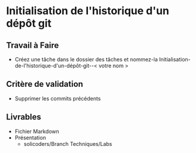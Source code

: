 # Initialisation de l'historique d'un dépôt git

## Travail à Faire

- Créez une tâche dans le dossier des tâches et nommez-la Initialisation-de-l'historique-d'un-dépôt-git--< votre nom >



## Critère de validation

- Supprimer les commits précédents


## Livrables
- Fichier Markdown
- Présentation 
  - solicoders/Branch Techniques/Labs
